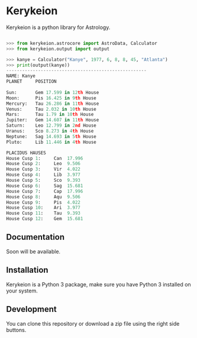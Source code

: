 # Kerykeion

Kerykeion is a python library for Astrology.


```python

>>> from kerykeion.astrocore import AstroData, Calculator
>>> from kerykeion.output import output

>>> kanye = Calculator("Kanye", 1977, 6, 8, 8, 45, "Atlanta")
>>> print(output(kanye))
-----------------------------------------------------
NAME: Kanye
PLANET     POSITION
                      
Sun:       Gem 17.599 in 12th House
Moon:      Pis 16.425 in 9th House
Mercury:   Tau 26.286 in 11th House
Venus:     Tau 2.032 in 10th House
Mars:      Tau 1.79 in 10th House
Jupiter:   Gem 14.607 in 11th House
Saturn:    Leo 12.799 in 2nd House
Uranus:    Sco 8.273 in 4th House
Neptune:   Sag 14.693 in 5th House
Pluto:     Lib 11.446 in 4th House

PLACIDUS HAUSES
House Cusp 1:     Can  17.996
House Cusp 2:     Leo  9.506
House Cusp 3:     Vir  4.022
House Cusp 4:     Lib  3.977
House Cusp 5:     Sco  9.393
House Cusp 6:     Sag  15.681
House Cusp 7:     Cap  17.996
House Cusp 8:     Aqu  9.506
House Cusp 9:     Pis  4.022
House Cusp 10:    Ari  3.977
House Cusp 11:    Tau  9.393
House Cusp 12:    Gem  15.681

```

## Documentation

Soon will be available.


## Installation

Kerykeion is a Python 3 package, make sure you have Python 3 installed on your system. 


## Development

You can clone this repository or download a zip file using the right side buttons. 
